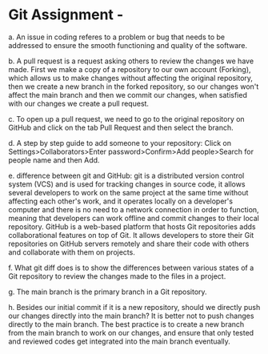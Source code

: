 # Git Assignment - <zrasi>
a. An issue in coding referes to a problem or bug that needs to be addressed to ensure the smooth functioning and quality of the software.

b. A pull request is a request asking others to review the changes we have made. First we make a copy of a repository to our own account (Forking), which allows us to make changes without affecting the original repository, then we create a new branch in the forked repository, so our changes won't affect the main branch and then we commit our changes, when satisfied with our changes we create a pull request.

c. To open up a pull request, we need to go to the original repository on GitHub and click on the tab Pull Request and then select the branch.

d. A step by step guide to add someone to your repository: Click on Settings>Collaborators>Enter password>Confirm>Add people>Search for people name and then Add.

e. difference between git and GitHub: git is a distributed version control system (VCS) and is used for tracking changes in source code, it allows several developers to work on the same project at the same time without affecting each other's work, and it operates locally on a developer's computer and there is no need to a network connection in order to function, meaning that developers can work offline and commit changes to their local repository. GitHub is a web-based platform that hosts Git repositories adds collaborational features on top of Git. It allows developers to store their Git repositories on GitHub servers remotely and share their code with others and collaborate with them on projects.

f. What git diff does is to show the differences between various states of a Git repository to review the changes made to the files in a project.

g. The main branch is the primary branch in a Git repository.

h. Besides our initial commit if it is a new repository, should we directly push our changes directly into the main branch? It is better not to push changes directly to the main branch. The best practice is to create a new branch from the main branch to work on our changes, and ensure that only tested and reviewed codes get integrated into the main branch eventually.